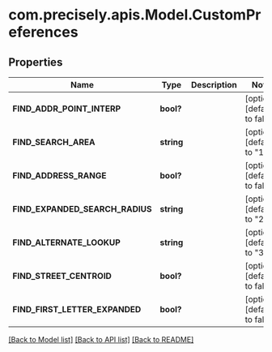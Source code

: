 # com.precisely.apis.Model.CustomPreferences
## Properties

Name | Type | Description | Notes
------------ | ------------- | ------------- | -------------
**FIND_ADDR_POINT_INTERP** | **bool?** |  | [optional] [default to false]
**FIND_SEARCH_AREA** | **string** |  | [optional] [default to "1"]
**FIND_ADDRESS_RANGE** | **bool?** |  | [optional] [default to false]
**FIND_EXPANDED_SEARCH_RADIUS** | **string** |  | [optional] [default to "25"]
**FIND_ALTERNATE_LOOKUP** | **string** |  | [optional] [default to "3"]
**FIND_STREET_CENTROID** | **bool?** |  | [optional] [default to false]
**FIND_FIRST_LETTER_EXPANDED** | **bool?** |  | [optional] [default to false]

[[Back to Model list]](../README.md#documentation-for-models) [[Back to API list]](../README.md#documentation-for-api-endpoints) [[Back to README]](../README.md)

